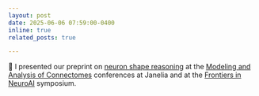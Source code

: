```yaml
---
layout: post
date: 2025-06-06 07:59:00-0400
inline: true
related_posts: true

---
```


💬 I presented our preprint on [neuron shape reasoning](https://jakobtroidl.github.io/assets/pdf/neuron_shape_seasoning_preprint.pdf) at the [Modeling and Analysis of Connectomes](https://www.janelia.org/you-janelia/conferences/analysis-and-modeling-of-connectomes) conferences at Janelia and at the [Frontiers in NeuroAI](https://kempnerinstitute.harvard.edu/frontiers-in-neuroai/) symposium.